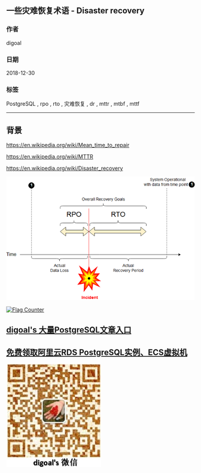 ## 一些灾难恢复术语 - Disaster recovery
                                                                         
### 作者                                                                         
digoal                                                                         
                                                                         
### 日期                                                                         
2018-12-30                                                                      
                                                                         
### 标签                                                                         
PostgreSQL , rpo , rto , 灾难恢复 , dr , mttr , mtbf , mttf 
                                                                         
----                                                                         
                                                                         
## 背景       
https://en.wikipedia.org/wiki/Mean_time_to_repair  
  
https://en.wikipedia.org/wiki/MTTR   
  
https://en.wikipedia.org/wiki/Disaster_recovery  
  
![pic](20181230_01_pic_001.png)  
  
  
<a rel="nofollow" href="http://info.flagcounter.com/h9V1"  ><img src="http://s03.flagcounter.com/count/h9V1/bg_FFFFFF/txt_000000/border_CCCCCC/columns_2/maxflags_12/viewers_0/labels_0/pageviews_0/flags_0/"  alt="Flag Counter"  border="0"  ></a>  
  
  
## [digoal's 大量PostgreSQL文章入口](https://github.com/digoal/blog/blob/master/README.md "22709685feb7cab07d30f30387f0a9ae")
  
  
## [免费领取阿里云RDS PostgreSQL实例、ECS虚拟机](https://free.aliyun.com/ "57258f76c37864c6e6d23383d05714ea")
  
  
![digoal's weixin](../pic/digoal_weixin.jpg "f7ad92eeba24523fd47a6e1a0e691b59")
  
